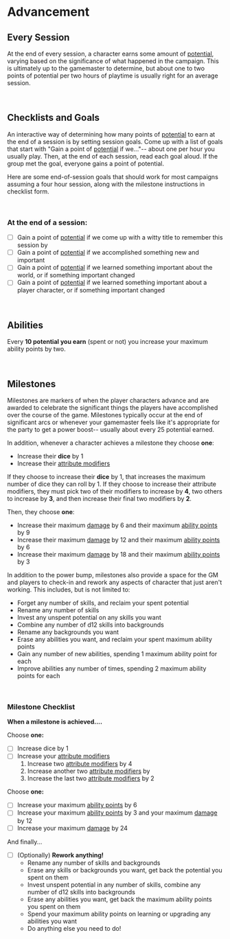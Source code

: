 # Advancement

## Every Session

At the end of every session, a character earns some amount of [potential](../character/skills.md#honing-your-skills), varying based on the significance of what happened in the campaign. This is ultimately up to the gamemaster to determine, but about one to two points of potential per two hours of playtime is usually right for an average session.

<br/>

## Checklists and Goals

An interactive way of determining how many points of [potential](../character/skills.md#honing-your-skills) to earn at the end of a session is by setting session goals. Come up with a list of goals that start with "Gain a point of [potential](../character/skills.md#honing-your-skills) if we..."-- about one per hour you usually play. Then, at the end of each session, read each goal aloud. If the group met the goal, everyone gains a point of potential.

Here are some end-of-session goals that should work for most campaigns assuming a four hour session, along with the milestone instructions in checklist form.

<br/>

### At the end of a session:

* [ ] Gain a point of [potential](../character/skills.md#honing-your-skills) if we come up with a witty title to remember this session by
* [ ] Gain a point of [potential](../character/skills.md#honing-your-skills) if we accomplished something new and important
* [ ] Gain a point of [potential](../character/skills.md#honing-your-skills) if we learned something important about the world, or if something important changed
* [ ] Gain a point of [potential](../character/skills.md#honing-your-skills) if we learned something important about a player character, or if something important changed

<br/>

## Abilities

Every **10 potential you earn** (spent or not) you increase your maximum ability points by two.

<br/>

## Milestones

Milestones are markers of when the player characters advance and are awarded to celebrate the significant things the players have accomplished over the course of the game. Milestones typically occur at the end of significant arcs or whenever your gamemaster feels like it's appropriate for the party to get a power boost-- usually about every 25 potential earned.

In addition, whenever a character achieves a milestone they choose **one**:

*   Increase their **dice** by 1
*   Increase their [attribute modifiers](../character/attributes.md#attribute-modifier)

If they choose to increase their **dice** by 1, that increases the maximum number of dice they can roll by 1. If they choose to increase their attribute modifiers, they must pick two of their modifiers to increase by **4**, two others to increase by **3**, and then increase their final two modifiers by **2**.

Then, they choose **one**:

* Increase their maximum [damage](../character/damage_and_injuries.md) by 6 and their maximum [ability points](../character/abilities.md#costs-and-ability-points) by 9
* Increase their maximum [damage](../character/damage_and_injuries.md) by 12 and their maximum [ability points](../character/abilities.md#costs-and-ability-points) by 6
* Increase their maximum [damage](../character/damage_and_injuries.md) by 18 and their maximum [ability points](../character/abilities.md#costs-and-ability-points) by 3

In addition to the power bump, milestones also provide a space for the GM and players to check-in and rework any aspects of character that just aren't working. This includes, but is not limited to:

* Forget any number of skills, and reclaim your spent potential
* Rename any number of skills
* Invest any unspent potential on any skills you want
* Combine any number of d12 skills into backgrounds
* Rename any backgrounds you want
* Erase any abilities you want, and reclaim your spent maximum ability points
* Gain any number of new abilities, spending 1 maximum ability point for each
* Improve abilities any number of times, spending 2 maximum ability points for each

<br/>

### Milestone Checklist

**When a milestone is achieved....**

Choose **one:**

* [ ] Increase dice by 1
* [ ] Increase your [attribute modifiers](../character/attributes.md#attribute-modifier)
    1. Increase two [attribute modifiers](../character/attributes.md#attribute-modifier) by 4
    2. Increase another two [attribute modifiers](../character/attributes.md#attribute-modifier) by 
    3. Increase the last two [attribute modifiers](../character/attributes.md#attribute-modifier) by 2


Choose **one:**

* [ ] Increase your maximum [ability points](../character/abilities.md#costs-and-ability-points) by 6
* [ ] Increase your maximum [ability points](../character/abilities.md#costs-and-ability-points) by 3 and your maximum [damage](../character/damage_and_injuries.md) by 12
* [ ] Increase your maximum [damage](../character/damage_and_injuries.md) by 24

And finally...

* [ ] (Optionally) **Rework anything!**
    - Rename any number of skills and backgrounds
    - Erase any skills or backgrounds you want, get back the potential you spent on them
    - Invest unspent potential in any number of skills, combine any number of d12 skills into backgrounds
    - Erase any abilities you want, get back the maximum ability points you spent on them
    - Spend your maximum ability points on learning or upgrading any abilities you want
    - Do anything else you need to do!

<br/>

